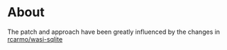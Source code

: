 # About

The patch and approach have been greatly influenced by the changes in [rcarmo/wasi-sqlite](https://github.com/rcarmo/wasi-sqlite)
